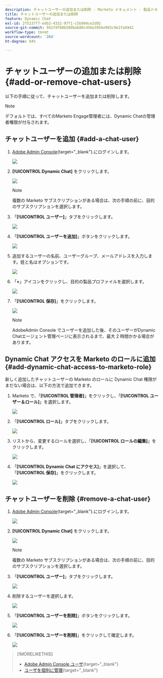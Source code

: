 ```yaml
---
description: チャットユーザーの追加または削除 - Marketo ドキュメント - 製品ドキュメント
title: チャットユーザーの追加または削除
feature: Dynamic Chat
exl-id: 2f5237f7-edb2-4332-97f1-c5b904ce2d92
source-git-commit: 941fdf08b580bab80c456e3956e965c9e2fa6942
workflow-type: tm+mt
source-wordcount: '264'
ht-degree: 84%

---
```


# チャットユーザーの追加または削除 {#add-or-remove-chat-users}

以下の手順に従って、チャットユーザーを追加または削除します。

>[!NOTE]
>
>デフォルトでは、すべてのMarketo Engage管理者には、Dynamic Chatの管理者権限が付与されます。

## チャットユーザーを追加 {#add-a-chat-user}

1. [Adobe Admin Console](https://adminconsole.adobe.com/){target="_blank"}.にログインします。

   ![](assets/add-or-remove-chat-users-1.png)

1. **[!UICONTROL Dynamic Chat]** をクリックします。

   ![](assets/add-or-remove-chat-users-2.png)

   >[!NOTE]
   >
   >複数の Marketo サブスクリプションがある場合は、次の手順の前に、目的のサブスクリプションを選択します。

1. 「**[!UICONTROL ユーザー]**」タブをクリックします。

   ![](assets/add-or-remove-chat-users-3.png)

1. 「**[!UICONTROL ユーザーを追加]**」ボタンをクリックします。

   ![](assets/add-or-remove-chat-users-4.png)

1. 追加するユーザーの名前、ユーザーグループ、メールアドレスを入力します。姓と名はオプションです。

   ![](assets/add-or-remove-chat-users-5.png)

1. 「**+**」アイコンをクリックし、目的の製品プロファイルを選択します。

   ![](assets/add-or-remove-chat-users-6.png)

1. 「**[!UICONTROL 保存]**」をクリックします。

   ![](assets/add-or-remove-chat-users-7.png)

   >[!NOTE]
   >
   >AdobeAdmin Console でユーザーを追加した後、そのユーザーがDynamic Chatエージェント管理ページに表示されるまで、最大 2 時間かかる場合があります。

## Dynamic Chat アクセスを Marketo のロールに追加 {#add-dynamic-chat-access-to-marketo-role}

新しく追加したチャットユーザーの Marketo のロールに Dynamic Chat 権限がまだない場合は、以下の方法で追加できます。

1. Marketo で、「**[!UICONTROL 管理者]**」をクリックし、「**[!UICONTROL ユーザー＆ロール]**」を選択します。

   ![](assets/add-or-remove-chat-users-8.png)

1. 「**[!UICONTROL ロール]**」タブをクリックします。

   ![](assets/add-or-remove-chat-users-9.png)

1. リストから、変更するロールを選択し、「**[!UICONTROL ロールの編集]**」をクリックします。

   ![](assets/add-or-remove-chat-users-10.png)

1. 「**[!UICONTROL Dynamic Chat にアクセス]**」を選択して、「**[!UICONTROL 保存]**」をクリックします。

   ![](assets/add-or-remove-chat-users-11.png)

## チャットユーザーを削除 {#remove-a-chat-user}

1. [Adobe Admin Console](https://adminconsole.adobe.com/){target="_blank"}.にログインします。

   ![](assets/add-or-remove-chat-users-12.png)

1. **[!UICONTROL Dynamic Chat]** をクリックします。

   ![](assets/add-or-remove-chat-users-13.png)

   >[!NOTE]
   >
   >複数の Marketo サブスクリプションがある場合は、次の手順の前に、目的のサブスクリプションを選択します。

1. 「**[!UICONTROL ユーザー]**」タブをクリックします。

   ![](assets/add-or-remove-chat-users-14.png)

1. 削除するユーザーを選択します。

   ![](assets/add-or-remove-chat-users-15.png)

1. 「**[!UICONTROL ユーザーを削除]**」ボタンをクリックします。

   ![](assets/add-or-remove-chat-users-16.png)

1. 「**[!UICONTROL ユーザーを削除]**」をクリックして確定します。

   ![](assets/add-or-remove-chat-users-17.png)

>[!MORELIKETHIS]
>
>* [Adobe Admin Console ユーザ](https://helpx.adobe.com/jp/enterprise/using/users.html){target="_blank"}
>* [ユーザを個別に管理](https://helpx.adobe.com/jp/enterprise/using/manage-users-individually.html){target="_blank"}
